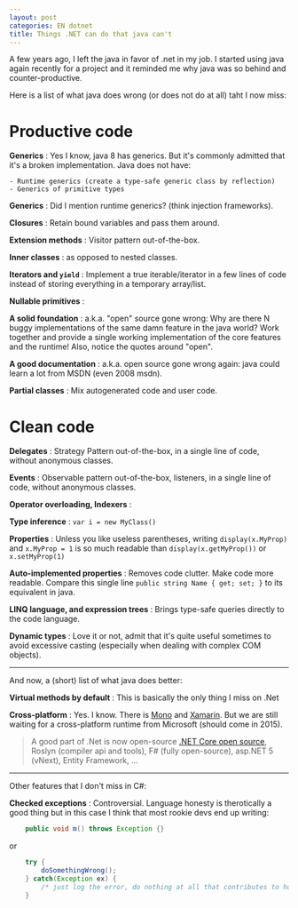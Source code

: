 ```yaml
---
layout: post
categories: EN dotnet
title: Things .NET can do that java can't
---
```


A few years ago, I left the java in favor of .net in my job.  I started using java again recently for a project and it reminded me why java was so behind and counter-productive.

Here is a list of what java does wrong (or does not do at all) taht I now miss:



Productive code
==============================

**Generics**
:  Yes I know, java 8 has generics. But it's commonly admitted that it's a broken implementation. Java does not have:

    - Runtime generics (create a type-safe generic class by reflection)
    - Generics of primitive types

**Generics**
: Did I mention runtime generics? (think injection frameworks).

**Closures**
: Retain bound variables and pass them around.

**Extension methods**
: Visitor pattern out-of-the-box.

**Inner classes**
: as opposed to nested classes.

**Iterators and `yield`**
: Implement a true iterable/iterator in a few lines of code instead of storing everything in a temporary array/list.

**Nullable primitives**
: &nbsp;

**A solid foundation**
: a.k.a. "open" source gone wrong: Why are there N buggy implementations of the same damn feature in the java world? Work together and provide a single working  implementation of the core features and the runtime!
    Also, notice the quotes around "open".

**A good documentation**
: a.k.a. open source gone wrong again: java could learn a lot from MSDN (even 2008 msdn).

**Partial classes**
: Mix autogenerated code and user code.

Clean code
==============================

**Delegates**
: Strategy Pattern out-of-the-box, in a single line of code, without anonymous classes.

**Events**
: Observable pattern out-of-the-box, listeners, in a single line of code, without anonymous classes.

**Operator overloading, Indexers**
:  &nbsp;

**Type inference**
: `var i = new MyClass()`

**Properties**
: Unless you like useless parentheses, writing `display(x.MyProp)` and `x.MyProp = 1` is so much readable than `display(x.getMyProp())` or `x.setMyProp(1)` 

**Auto-implemented properties**
: Removes code clutter. Make code more readable. Compare this single line `public string Name { get; set; }` to its equivalent in java.


**LINQ language, and expression trees**
: Brings type-safe queries directly to the code language.

**Dynamic types**
: Love it or not, admit that it's quite useful sometimes to avoid excessive casting (especially when dealing with complex COM objects).




<hr />

And now, a (short) list of what java does better:

**Virtual methods by default**
: This is basically the only thing I miss on .Net

**Cross-platform**
:   Yes. I know. There is [Mono](http://www.mono-project.com/) and [Xamarin](http://xamarin.com/). But we are still waiting for a cross-platform runtime from Microsoft (should come in 2015).
    
> A good part of .Net is now open-source [.NET Core open source](http://blogs.msdn.com/b/dotnet/archive/2014/11/12/net-core-is-open-source.aspx?amp&amp), Roslyn (compiler api and tools), F# (fully open-source), asp.NET 5 (vNext), Entity Framework, ...


<hr />

Other features that I don't miss in C#: 

**Checked exceptions**
: Controversial. Language honesty is therotically a good thing but in this case I think that most rookie devs end up writing:


```java
    public void m() throws Exception {}
```

or

```java
    try {
        doSomethingWrong();
    } catch(Exception ex) {
        /* just log the error, do nothing at all that contributes to honesty */
    }
```




